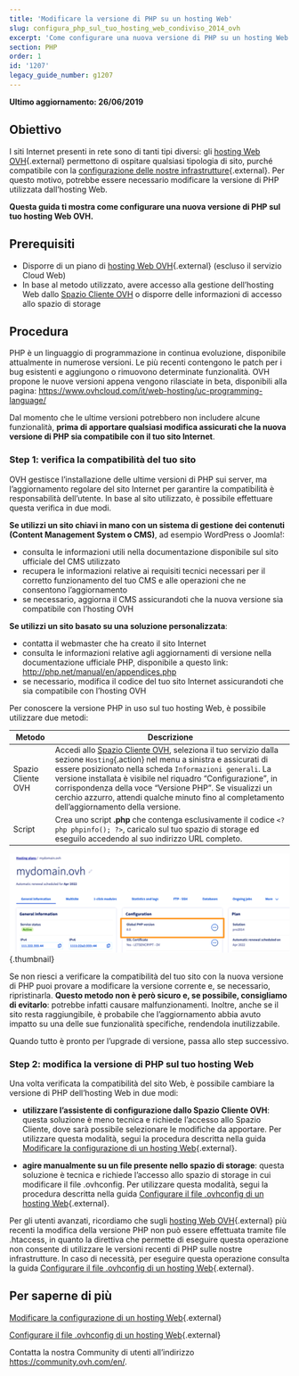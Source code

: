 ```yaml
---
title: 'Modificare la versione di PHP su un hosting Web'
slug: configura_php_sul_tuo_hosting_web_condiviso_2014_ovh
excerpt: 'Come configurare una nuova versione di PHP su un hosting Web OVH'
section: PHP
order: 1
id: '1207'
legacy_guide_number: g1207
---
```


**Ultimo aggiornamento: 26/06/2019**

## Obiettivo

I siti Internet presenti in rete sono di tanti tipi diversi: gli [hosting Web OVH](https://www.ovhcloud.com/it/web-hosting/){.external} permettono di ospitare qualsiasi tipologia di sito, purché compatibile con la [configurazione delle nostre infrastrutture](https://webhosting-infos.hosting.ovh.net){.external}. Per questo motivo, potrebbe essere necessario modificare la versione di PHP utilizzata dall’hosting Web.

**Questa guida ti mostra come configurare una nuova versione di PHP sul tuo hosting Web OVH.**

## Prerequisiti

- Disporre di un piano di [hosting Web OVH](https://www.ovhcloud.com/it/web-hosting/){.external} (escluso il servizio Cloud Web)
- In base al metodo utilizzato, avere accesso alla gestione dell’hosting Web dallo [Spazio Cliente OVH](https://www.ovh.com/auth/?action=gotomanager&from=https://www.ovh.it/&ovhSubsidiary=it) o disporre delle informazioni di accesso allo spazio di storage 

## Procedura

PHP è un linguaggio di programmazione in continua evoluzione, disponibile attualmente in numerose versioni. Le più recenti contengono le patch per i bug esistenti e aggiungono o rimuovono determinate funzionalità. OVH propone le nuove versioni appena vengono rilasciate in beta, disponibili alla pagina: <https://www.ovhcloud.com/it/web-hosting/uc-programming-language/> 

Dal momento che le ultime versioni potrebbero non includere alcune funzionalità, **prima di apportare qualsiasi modifica assicurati che la nuova versione di PHP sia compatibile con il tuo sito Internet**.

### Step 1: verifica la compatibilità del tuo sito

OVH gestisce l’installazione delle ultime versioni di PHP sui server, ma l’aggiornamento regolare del sito Internet per garantire la compatibilità è responsabilità dell’utente. In base al sito utilizzato, è possibile effettuare questa verifica in due modi.

**Se utilizzi un sito chiavi in mano con un sistema di gestione dei contenuti (Content Management System o CMS)**, ad esempio WordPress o Joomla!: 
- consulta le informazioni utili nella documentazione disponibile sul sito ufficiale del CMS utilizzato 
- recupera le informazioni relative ai requisiti tecnici necessari per il corretto funzionamento del tuo CMS e alle operazioni che ne consentono l’aggiornamento
- se necessario, aggiorna il CMS assicurandoti che la nuova versione sia compatibile con l’hosting OVH


**Se utilizzi un sito basato su una soluzione personalizzata**:  
- contatta il webmaster che ha creato il sito Internet
- consulta le informazioni relative agli aggiornamenti di versione nella documentazione ufficiale PHP, disponibile a questo link: <http://php.net/manual/en/appendices.php>
- se necessario, modifica il codice del tuo sito Internet assicurandoti che sia compatibile con l’hosting OVH

Per conoscere la versione PHP in uso sul tuo hosting Web, è possibile utilizzare due metodi: 

|Metodo|Descrizione|
|---|---|
|Spazio Cliente OVH|Accedi allo [Spazio Cliente OVH](https://www.ovh.com/auth/?action=gotomanager&from=https://www.ovh.it/&ovhSubsidiary=it), seleziona il tuo servizio dalla sezione `Hosting`{.action} nel menu a sinistra e assicurati di essere posizionato nella scheda `Informazioni generali`. La versione installata è visibile nel riquadro “Configurazione”, in corrispondenza della voce “Versione PHP”. Se visualizzi un cerchio azzurro, attendi qualche minuto fino al completamento dell’aggiornamento della versione.|
|Script|Crea uno script **.php** che contenga esclusivamente il codice `<?php phpinfo(); ?>`, caricalo sul tuo spazio di storage ed eseguilo accedendo al suo indirizzo URL completo.|

![phpversion](images/change-php-version-step1.png){.thumbnail}

Se non riesci a verificare la compatibilità del tuo sito con la nuova versione di PHP puoi provare a modificare la versione corrente e, se necessario, ripristinarla. **Questo metodo non è però sicuro e, se possibile, consigliamo di evitarlo**: potrebbe infatti causare malfunzionamenti. Inoltre, anche se il sito resta raggiungibile, è probabile che l’aggiornamento abbia avuto impatto su una delle sue funzionalità specifiche, rendendola inutilizzabile. 

Quando tutto è pronto per l’upgrade di versione, passa allo step successivo.

### Step 2: modifica la versione di PHP sul tuo hosting Web

Una volta verificata la compatibilità del sito Web, è possibile cambiare la versione di PHP dell’hosting Web in due modi:

- **utilizzare l’assistente di configurazione dallo Spazio Cliente OVH**: questa soluzione è meno tecnica e richiede l’accesso allo Spazio Cliente, dove sarà possibile selezionare le modifiche da apportare. Per utilizzare questa modalità, segui la procedura descritta nella guida [Modificare la configurazione di un hosting Web](https://docs.ovh.com/it/hosting/modifica_lambiente_di_esecuzione_del_tuo_hosting_web/){.external}.

- **agire manualmente su un file presente nello spazio di storage**: questa soluzione è tecnica e richiede l’accesso allo spazio di storage in cui modificare il file .ovhconfig. Per utilizzare questa modalità, segui la procedura descritta nella guida [Configurare il file .ovhconfig di un hosting Web](https://docs.ovh.com/it/hosting/configurare-file-ovhconfig/){.external}.

Per gli utenti avanzati, ricordiamo che sugli [hosting Web OVH](https://www.ovhcloud.com/it/web-hosting/){.external} più recenti la modifica della versione PHP non può essere effettuata tramite file .htaccess, in quanto la direttiva che permette di eseguire questa operazione non consente di utilizzare le versioni recenti di PHP sulle nostre infrastrutture. In caso di necessità, per eseguire questa operazione consulta la guida [Configurare il file .ovhconfig di un hosting Web](https://docs.ovh.com/it/hosting/configurare-file-ovhconfig/){.external}.

## Per saperne di più

[Modificare la configurazione di un hosting Web](https://docs.ovh.com/it/hosting/modifica_lambiente_di_esecuzione_del_tuo_hosting_web/){.external}

[Configurare il file .ovhconfig di un hosting Web](https://docs.ovh.com/it/hosting/configurare-file-ovhconfig/){.external}

Contatta la nostra Community di utenti all’indirizzo <https://community.ovh.com/en/>.